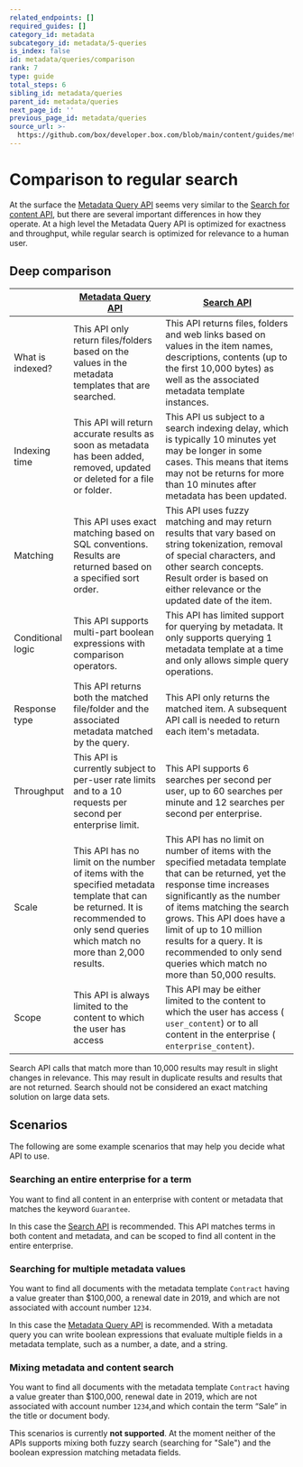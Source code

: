 ```yaml
---
related_endpoints: []
required_guides: []
category_id: metadata
subcategory_id: metadata/5-queries
is_index: false
id: metadata/queries/comparison
rank: 7
type: guide
total_steps: 6
sibling_id: metadata/queries
parent_id: metadata/queries
next_page_id: ''
previous_page_id: metadata/queries
source_url: >-
  https://github.com/box/developer.box.com/blob/main/content/guides/metadata/5-queries/7-comparison.md
---
```

# Comparison to regular search

At the surface the [Metadata Query API][mdq_api] seems very similar to the
[Search for content API][search], but there are several important
differences in how they operate. At a high level the Metadata Query API is
optimized for exactness and throughput, while regular search is optimized for
relevance to a human user.

## Deep comparison

|                   | [Metadata Query API][mdq_api]                                                                                                                                                                                                                                                                                       | [Search API][search]                                                                                                                                                                                                                                                                                                                                    |
| ----------------- | ------------------------------------------------------------------------------------------------------------------------------------------------------------------------------------------------------------------------------------------------------------------------------------------------------------------- | ------------------------------------------------------------------------------------------------------------------------------------------------------------------------------------------------------------------------------------------------------------------------------------------------------------------------------------------------------- |
| What is indexed?  | This API only return files/folders based on the values in the metadata templates that are searched.                                                                                                                                                                                                                  | This API returns files, folders and web links based on values in the item names, descriptions, contents (up to the first 10,000 bytes) as well as the associated metadata template instances.                                                                                                                                                            |
| Indexing time     | This API will return accurate results as soon as metadata has been added, removed, updated or deleted for a file or folder.                                                                                                                                                                                          | This API us subject to a search indexing delay, which is typically 10 minutes yet may be longer in some cases. This means that items may not be returns for more than 10 minutes after metadata has been updated.                                                                                                                                        |
| Matching          | This API uses exact matching based on SQL conventions. Results are returned based on a specified sort order.                                                                                                                                                                                                         | This API uses fuzzy matching and may return results that vary based on string tokenization, removal of special characters, and other search concepts. Result order is based on either relevance or the updated date of the item.                                                                                                                         |
| Conditional logic | This API supports multi-part boolean expressions with comparison operators.                                                                                                                                                                                                                                          | This API has limited support for querying by metadata. It only supports querying 1 metadata template at a time and only allows simple query operations.                                                                                                                                                                                                 |
| Response type     | This API returns both the matched file/folder and the associated metadata matched by the query.                                                                                                                                                                                                                      | This API only returns the matched item. A subsequent API call is needed to return each item's metadata.                                                                                                                                                                                                                                                  |
| Throughput        | This API is currently subject to per-user rate limits and to a 10 requests per second per enterprise limit.                                                                                                                                                                                                          | This API supports 6 searches per second per user, up to 60 searches per minute and 12 searches per second per enterprise.                                                                                                                                                                                                                                |
| Scale             | This API has no limit on the number of items with the specified metadata template that can be returned. It is recommended to only send queries which match no more than 2,000 results. | This API has no limit on number of items with the specified metadata template that can be returned, yet the response time increases significantly as the number of items matching the search grows. This API does have a limit of up to 10 million results for a query. It is recommended to only send queries which match no more than 50,000 results. |
| Scope             | This API is always limited to the content to which the user has access                                                                                                                                                                                                                                              | This API may be either limited to the content to which the user has access (`​user_content​`) or to all content in the enterprise (`​enterprise_content​`).                                                                                                                                                                                             |

<Message warning>

Search API calls that match more than 10,000 results may result in slight
changes in relevance. This may result in duplicate results and results that
are not returned. Search should not be considered an ​exact matching​ solution
on large data sets.

</Message>

## Scenarios

The following are some example scenarios that may help you decide what API to use.

### Searching an entire enterprise for a term

You want to find all content in an enterprise with content or metadata that
matches the keyword `Guarantee`.

In this case the [Search API][search] is recommended. This API matches terms
in both content and metadata, and can be scoped to find all content in the
entire enterprise.

### Searching for multiple metadata values

You want to find all documents with the metadata template `​Contract​` having a
value greater than $100,000, a renewal date in 2019, and which are ​not​ associated
with account number `​1234`.

In this case the [Metadata Query API][mdq_api] is recommended. With a metadata
query you can write boolean expressions that evaluate multiple fields in
a metadata template, such as a number, a date, and a string.

### Mixing metadata and content search

You want to find all documents with the metadata template `​Contract​` having a
value greater than $100,000, renewal date in 2019, which are ​not​ associated with
account number `​1234`, ​and which contain the term “Sale” in the title or document
body.

This scenarios is currently **not supported**. At the moment neither of the APIs
supports mixing both fuzzy search (searching for "Sale") and the boolean
expression matching metadata fields.

[mdq_api]: e://post_metadata_queries_execute_read
[search]: e://get_search